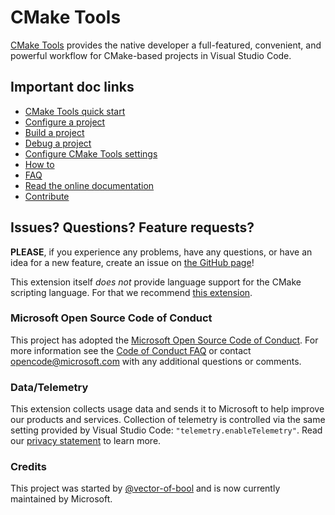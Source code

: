 # CMake Tools

[CMake Tools](https://marketplace.visualstudio.com/items?itemName=ms-vscode.cmake-tools) provides the native developer a full-featured, convenient, and powerful workflow for CMake-based projects in Visual Studio Code.

## Important doc links

- [CMake Tools quick start](https://code.visualstudio.com/docs/cpp/CMake-linux)
- [Configure a project](https://github.com/microsoft/vscode-cmake-tools/blob/master/docs/how-to.md#configure-a-project)
- [Build a project](https://github.com/microsoft/vscode-cmake-tools/blob/master/docs/how-to.md#build-a-project)
- [Debug a project](https://github.com/microsoft/vscode-cmake-tools/blob/master/docs/how-to.md#debug-a-project)
- [Configure CMake Tools settings](https://github.com/microsoft/vscode-cmake-tools/blob/master/docs/cmake-settings.md)
- [How to](https://github.com/microsoft/vscode-cmake-tools/blob/master/docs/how-to.md)
- [FAQ](https://github.com/microsoft/vscode-cmake-tools/blob/master/docs/faq.md)
- [Read the online documentation](https://github.com/microsoft/vscode-cmake-tools/blob/master/docs/readme.md)
- [Contribute](https://github.com/microsoft/vscode-cmake-tools/blob/master/docs/contribute.md)

## Issues? Questions? Feature requests?

**PLEASE**, if you experience any problems, have any questions, or have an idea
for a new feature, create an issue on [the GitHub page](https://github.com/microsoft/vscode-cmake-tools)!

This extension itself *does not* provide language support for the CMake
scripting language. For that we recommend [this extension](https://marketplace.visualstudio.com/items?itemName=twxs.cmake).

### Microsoft Open Source Code of Conduct

This project has adopted the [Microsoft Open Source Code of Conduct](https://opensource.microsoft.com/codeofconduct/). For more information see the [Code of Conduct FAQ](https://opensource.microsoft.com/codeofconduct/faq/) or contact opencode@microsoft.com with any additional questions or comments.

### Data/Telemetry

This extension collects usage data and sends it to Microsoft to help improve our products and services. Collection of telemetry is controlled via the same setting provided by Visual Studio Code: `"telemetry.enableTelemetry"`. Read our [privacy statement](https://privacy.microsoft.com/en-us/privacystatement) to learn more.

### Credits

This project was started by [@vector-of-bool](https://github.com/vector-of-bool) and is now currently maintained by Microsoft.